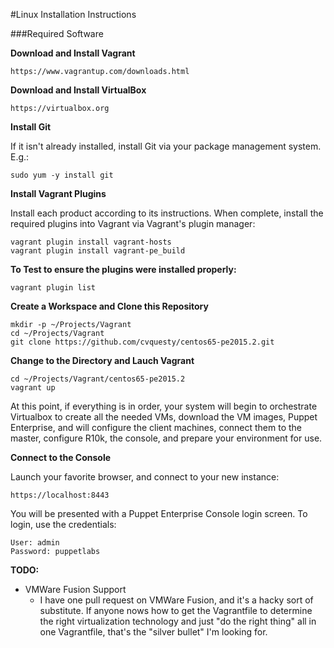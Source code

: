 #Linux Installation Instructions

###Required Software

**Download and Install Vagrant**
		
	https://www.vagrantup.com/downloads.html

**Download and Install VirtualBox**

	https://virtualbox.org
	
**Install Git**

If it isn't already installed, install Git via your package management system.  E.g.:

	sudo yum -y install git

**Install Vagrant Plugins**

Install each product according to its instructions.  When complete, install the required plugins into Vagrant via Vagrant's plugin manager:

	vagrant plugin install vagrant-hosts
	vagrant plugin install vagrant-pe_build
	
**To Test to ensure the plugins were installed properly:**

	vagrant plugin list

**Create a Workspace and Clone this Repository**

	mkdir -p ~/Projects/Vagrant
	cd ~/Projects/Vagrant
	git clone https://github.com/cvquesty/centos65-pe2015.2.git
	
**Change to the Directory and Lauch Vagrant**

	cd ~/Projects/Vagrant/centos65-pe2015.2
	vagrant up
	
At this point, if everything is in order, your system will begin to orchestrate Virtualbox to create all the needed VMs, download the VM images, Puppet Enterprise, and will configure the client machines, connect them to the master, configure R10k, the console, and prepare your environment for use.

**Connect to the Console**

Launch your favorite browser, and connect to your new instance:

	https://localhost:8443
	
You will be presented with a Puppet Enterprise Console login screen.  To login, use the credentials:

	User: admin
	Password: puppetlabs


**TODO:**<br>
- VMWare Fusion Support
  - I have one pull request on VMWare Fusion, and it's a hacky sort of substitute. If anyone nows how to get the Vagrantfile to determine the right virtualization technology and just "do the right thing" all in one Vagrantfile, that's the "silver bullet" I'm looking for.

